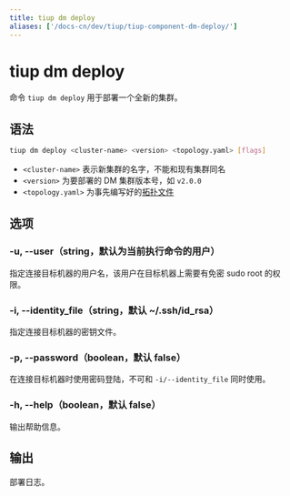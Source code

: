 ```yaml
---
title: tiup dm deploy
aliases: ['/docs-cn/dev/tiup/tiup-component-dm-deploy/']
---
```


# tiup dm deploy

命令 `tiup dm deploy` 用于部署一个全新的集群。

## 语法

```sh
tiup dm deploy <cluster-name> <version> <topology.yaml> [flags]
```

- `<cluster-name>` 表示新集群的名字，不能和现有集群同名
- `<version>` 为要部署的 DM 集群版本号，如 `v2.0.0`
- `<topology.yaml>` 为事先编写好的[拓扑文件](/tiup/tiup-dm-topology-reference.md)

## 选项

### -u, --user（string，默认为当前执行命令的用户）

指定连接目标机器的用户名，该用户在目标机器上需要有免密 sudo root 的权限。

### -i, --identity_file（string，默认 ~/.ssh/id_rsa）

指定连接目标机器的密钥文件。

### -p, --password（boolean，默认 false）

在连接目标机器时使用密码登陆，不可和 `-i/--identity_file` 同时使用。

### -h, --help（boolean，默认 false）

输出帮助信息。

## 输出

部署日志。